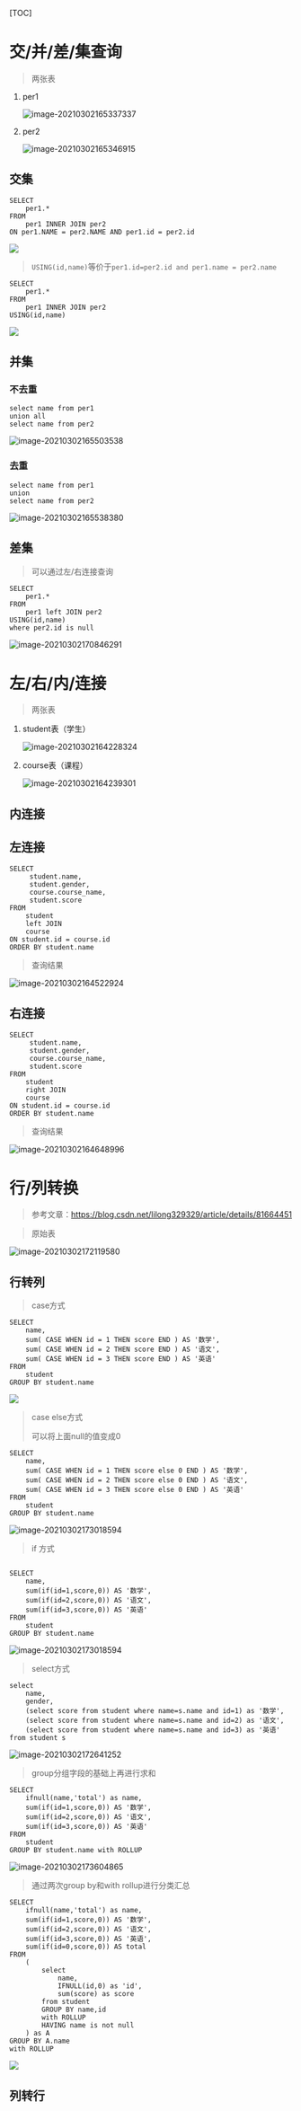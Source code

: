 [TOC]



# 交/并/差/集查询

> 两张表

1. per1

   ![image-20210302165337337](https://gitee.com/sxhDrk/images/raw/master/imgs/20210427111438.png)

2. per2

   ![image-20210302165346915](https://gitee.com/sxhDrk/images/raw/master/imgs/20210427111439.png)

## 交集

```mysql
SELECT
	per1.* 
FROM
	per1 INNER JOIN per2 
ON per1.NAME = per2.NAME AND per1.id = per2.id
```

![](https://gitee.com/sxhDrk/images/raw/master/imgs/20210427111440.png)

> `USING(id,name)`等价于`per1.id=per2.id and per1.name = per2.name`

```mysql
SELECT
	per1.* 
FROM
	per1 INNER JOIN per2 
USING(id,name)
```

![](https://gitee.com/sxhDrk/images/raw/master/imgs/20210427111440.png)

## 并集

### 不去重

```mysql
select name from per1
union all
select name from per2
```

![image-20210302165503538](https://gitee.com/sxhDrk/images/raw/master/imgs/20210427111441.png)

### 去重

```mysql
select name from per1
union
select name from per2
```

![image-20210302165538380](https://gitee.com/sxhDrk/images/raw/master/imgs/20210427111442.png)

## 差集

> 可以通过左/右连接查询

```mysql
SELECT
	per1.* 
FROM
	per1 left JOIN per2 
USING(id,name)
where per2.id is null
```

![image-20210302170846291](https://gitee.com/sxhDrk/images/raw/master/imgs/20210427111443.png)

# 左/右/内/连接

> 两张表

1. student表（学生）

   ![image-20210302164228324](https://gitee.com/sxhDrk/images/raw/master/imgs/20210427111444.png)

2. course表（课程）

   ![image-20210302164239301](https://gitee.com/sxhDrk/images/raw/master/imgs/20210427111445.png)

## 内连接

## 左连接

```mysql
SELECT
	 student.name,
	 student.gender,
	 course.course_name,
	 student.score
FROM
	student
	left JOIN 
	course 
ON student.id = course.id
ORDER BY student.name
```

> 查询结果

![image-20210302164522924](https://gitee.com/sxhDrk/images/raw/master/imgs/20210427111446.png)

## 右连接

```mysql
SELECT
	 student.name,
	 student.gender,
	 course.course_name,
	 student.score
FROM
	student
	right JOIN 
	course 
ON student.id = course.id
ORDER BY student.name

```

> 查询结果

![image-20210302164648996](https://gitee.com/sxhDrk/images/raw/master/imgs/20210427111447.png)



# 行/列转换

> 参考文章：https://blog.csdn.net/lilong329329/article/details/81664451

> 原始表

![image-20210302172119580](https://gitee.com/sxhDrk/images/raw/master/imgs/20210427111448.png)

## 行转列

> case方式

```mysql
SELECT 
	name,
	sum( CASE WHEN id = 1 THEN score END ) AS '数学',
	sum( CASE WHEN id = 2 THEN score END ) AS '语文',
	sum( CASE WHEN id = 3 THEN score END ) AS '英语'
FROM
	student 
GROUP BY student.name
```

![](https://gitee.com/sxhDrk/images/raw/master/imgs/20210427111449.png)

> case else方式
>
> 可以将上面null的值变成0

```mysql
SELECT 
	name,
	sum( CASE WHEN id = 1 THEN score else 0 END ) AS '数学',
	sum( CASE WHEN id = 2 THEN score else 0 END ) AS '语文',
	sum( CASE WHEN id = 3 THEN score else 0 END ) AS '英语'
FROM
	student 
GROUP BY student.name
```

![image-20210302173018594](https://gitee.com/sxhDrk/images/raw/master/imgs/20210427111450.png)

> if 方式

```mysql

SELECT 
	name,
	sum(if(id=1,score,0)) AS '数学',
	sum(if(id=2,score,0)) AS '语文',
	sum(if(id=3,score,0)) AS '英语'
FROM
	student 
GROUP BY student.name
```

![image-20210302173018594](https://gitee.com/sxhDrk/images/raw/master/imgs/20210427111450.png)

> select方式

```mysql
select 
	name,
	gender,
	(select score from student where name=s.name and id=1) as '数学',
	(select score from student where name=s.name and id=2) as '语文',
	(select score from student where name=s.name and id=3) as '英语'
from student s 
```

![image-20210302172641252](https://gitee.com/sxhDrk/images/raw/master/imgs/20210427111451.png)

> group分组字段的基础上再进行求和

```mysql
SELECT 
	ifnull(name,'total') as name,
	sum(if(id=1,score,0)) AS '数学',
	sum(if(id=2,score,0)) AS '语文',
	sum(if(id=3,score,0)) AS '英语'
FROM
	student 
GROUP BY student.name with ROLLUP
```

![image-20210302173604865](https://gitee.com/sxhDrk/images/raw/master/imgs/20210427111452.png)

> 通过两次group by和with rollup进行分类汇总

```mysql
SELECT 
	ifnull(name,'total') as name,
	sum(if(id=1,score,0)) AS '数学',
	sum(if(id=2,score,0)) AS '语文',
	sum(if(id=3,score,0)) AS '英语',
	sum(if(id=0,score,0)) AS total
FROM
	(
		select 
			name,
			IFNULL(id,0) as 'id',
			sum(score) as score
		from student
		GROUP BY name,id
		with ROLLUP
		HAVING name is not null
	) as A
GROUP BY A.name 
with ROLLUP

```

![](https://gitee.com/sxhDrk/images/raw/master/imgs/20210427111453.png)

## 列转行

